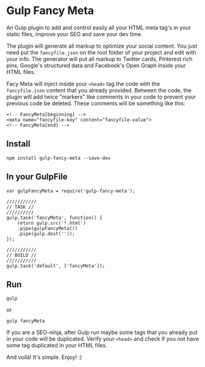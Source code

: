# Gulp Fancy Meta
An Gulp plugin to add and control easily all your HTML meta tag's in your static files, improve your SEO and save your dev time.

The plugin will generate all markup to optimize your social content.
You just need put the ```fancyfile.json``` on the root folder of your project and edit with your info.
The generator will put all markup to Twitter cards, Pinterest rich pins, Google's structured data and Facebook's Open Graph inside your HTML files.

Facy Meta will inject inside your ```<head>``` tag the code with the ```fancyfile.json``` content that you already provided. Between the code, the plugin will add twice "markers" like comments in your code to prevent your previous code be deleted.
These comments will be something like this:
```
<!-- FancyMeta[beginning] -->
<meta name="fancyfile-key" content="fancyfile-value">
<!-- FancyMeta[end] -->
```

## Install
```
npm install gulp-fancy-meta --save-dev
```

## In your GulpFile
```
var gulpFancyMeta = require('gulp-fancy-meta');

///////////
// TASK //
//////////
gulp.task('fancyMeta', function() {
    return gulp.src('*.html')
    .pipe(gulpFancyMeta())
    .pipe(gulp.dest(''));
});

///////////
// BUILD //
///////////
gulp.task('default', ['fancyMeta']);
```

## Run
```
gulp
```
or
```
gulp fancyMeta
```
If you are a SEO-ninja, after Gulp run maybe some tags that you already put in your code will be duplicated. Verify your ```<head>``` and check if you not have some tag duplicated in your HTML files.

And voilà! It's simple. Enjoy! :)

